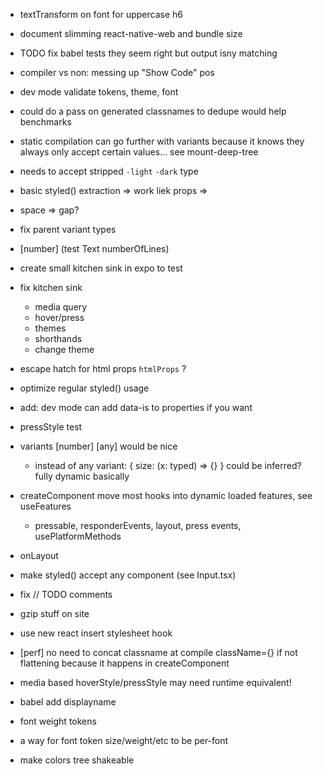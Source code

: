 - textTransform on font for uppercase h6
- document slimming react-native-web and bundle size
- TODO fix babel tests they seem right but output isny matching
- compiler vs non: messing up "Show Code" pos
- dev mode validate tokens, theme, font
- could do a pass on generated classnames to dedupe would help benchmarks
- static compilation can go further with variants because it knows they always only accept certain values... see mount-deep-tree
- <Theme name> needs to accept stripped `-light` `-dark` type
- basic styled() extraction => work liek props => <YStack />
- space => gap?
- fix parent variant types
- [number] (test Text numberOfLines)
- create small kitchen sink in expo to test
- fix kitchen sink
  - media query
  - hover/press
  - themes
  - shorthands
  - change theme

- escape hatch for html props `htmlProps` ?
- optimize regular styled() usage
- add: dev mode can add data-is to properties if you want
- pressStyle test
- variants [number] [any] would be nice
  - instead of any variant: { size: (x: typed) => {} } could be inferred? fully dynamic basically
- createComponent move most hooks into dynamic loaded features, see useFeatures
  - pressable, responderEvents, layout, press events, usePlatformMethods
- onLayout
- make styled() accept any component (see Input.tsx)
- fix // TODO comments
- gzip stuff on site
- use new react insert stylesheet hook
- [perf] no need to concat classname at compile className={} if not flattening because it happens in createComponent
- media based hoverStyle/pressStyle may need runtime equivalent!
- babel add displayname
- font weight tokens
- a way for font token size/weight/etc to be per-font

- make colors tree shakeable
